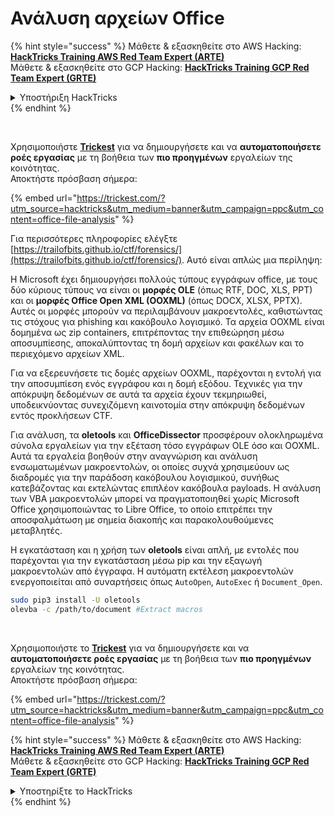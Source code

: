 # Ανάλυση αρχείων Office

{% hint style="success" %}
Μάθετε & εξασκηθείτε στο AWS Hacking:<img src="/.gitbook/assets/arte.png" alt="" data-size="line">[**HackTricks Training AWS Red Team Expert (ARTE)**](https://training.hacktricks.xyz/courses/arte)<img src="/.gitbook/assets/arte.png" alt="" data-size="line">\
Μάθετε & εξασκηθείτε στο GCP Hacking: <img src="/.gitbook/assets/grte.png" alt="" data-size="line">[**HackTricks Training GCP Red Team Expert (GRTE)**<img src="/.gitbook/assets/grte.png" alt="" data-size="line">](https://training.hacktricks.xyz/courses/grte)

<details>

<summary>Υποστήριξη HackTricks</summary>

* Ελέγξτε τα [**σχέδια συνδρομής**](https://github.com/sponsors/carlospolop)!
* **Εγγραφείτε στην** 💬 [**ομάδα Discord**](https://discord.gg/hRep4RUj7f) ή στην [**ομάδα telegram**](https://t.me/peass) ή **ακολουθήστε** μας στο **Twitter** 🐦 [**@hacktricks\_live**](https://twitter.com/hacktricks\_live)**.**
* **Μοιραστείτε κόλπα hacking υποβάλλοντας PRs στα** [**HackTricks**](https://github.com/carlospolop/hacktricks) και [**HackTricks Cloud**](https://github.com/carlospolop/hacktricks-cloud) github repos.

</details>
{% endhint %}

<figure><img src="../../../.gitbook/assets/image (48).png" alt=""><figcaption></figcaption></figure>

\
Χρησιμοποιήστε [**Trickest**](https://trickest.com/?utm_source=hacktricks&utm_medium=text&utm_campaign=ppc&utm_content=office-file-analysis) για να δημιουργήσετε και να **αυτοματοποιήσετε ροές εργασίας** με τη βοήθεια των **πιο προηγμένων** εργαλείων της κοινότητας.\
Αποκτήστε πρόσβαση σήμερα:

{% embed url="https://trickest.com/?utm_source=hacktricks&utm_medium=banner&utm_campaign=ppc&utm_content=office-file-analysis" %}

Για περισσότερες πληροφορίες ελέγξτε [https://trailofbits.github.io/ctf/forensics/](https://trailofbits.github.io/ctf/forensics/). Αυτό είναι απλώς μια περίληψη:

Η Microsoft έχει δημιουργήσει πολλούς τύπους εγγράφων office, με τους δύο κύριους τύπους να είναι οι **μορφές OLE** (όπως RTF, DOC, XLS, PPT) και οι **μορφές Office Open XML (OOXML)** (όπως DOCX, XLSX, PPTX). Αυτές οι μορφές μπορούν να περιλαμβάνουν μακροεντολές, καθιστώντας τις στόχους για phishing και κακόβουλο λογισμικό. Τα αρχεία OOXML είναι δομημένα ως zip containers, επιτρέποντας την επιθεώρηση μέσω αποσυμπίεσης, αποκαλύπτοντας τη δομή αρχείων και φακέλων και το περιεχόμενο αρχείων XML.

Για να εξερευνήσετε τις δομές αρχείων OOXML, παρέχονται η εντολή για την αποσυμπίεση ενός εγγράφου και η δομή εξόδου. Τεχνικές για την απόκρυψη δεδομένων σε αυτά τα αρχεία έχουν τεκμηριωθεί, υποδεικνύοντας συνεχιζόμενη καινοτομία στην απόκρυψη δεδομένων εντός προκλήσεων CTF.

Για ανάλυση, τα **oletools** και **OfficeDissector** προσφέρουν ολοκληρωμένα σύνολα εργαλείων για την εξέταση τόσο εγγράφων OLE όσο και OOXML. Αυτά τα εργαλεία βοηθούν στην αναγνώριση και ανάλυση ενσωματωμένων μακροεντολών, οι οποίες συχνά χρησιμεύουν ως διαδρομές για την παράδοση κακόβουλου λογισμικού, συνήθως κατεβάζοντας και εκτελώντας επιπλέον κακόβουλα payloads. Η ανάλυση των VBA μακροεντολών μπορεί να πραγματοποιηθεί χωρίς Microsoft Office χρησιμοποιώντας το Libre Office, το οποίο επιτρέπει την αποσφαλμάτωση με σημεία διακοπής και παρακολουθούμενες μεταβλητές.

Η εγκατάσταση και η χρήση των **oletools** είναι απλή, με εντολές που παρέχονται για την εγκατάσταση μέσω pip και την εξαγωγή μακροεντολών από έγγραφα. Η αυτόματη εκτέλεση μακροεντολών ενεργοποιείται από συναρτήσεις όπως `AutoOpen`, `AutoExec` ή `Document_Open`.
```bash
sudo pip3 install -U oletools
olevba -c /path/to/document #Extract macros
```
<figure><img src="../../../.gitbook/assets/image (48).png" alt=""><figcaption></figcaption></figure>

\
Χρησιμοποιήστε το [**Trickest**](https://trickest.com/?utm_source=hacktricks&utm_medium=text&utm_campaign=ppc&utm_content=office-file-analysis) για να δημιουργήσετε και να **αυτοματοποιήσετε ροές εργασίας** με τη βοήθεια των **πιο προηγμένων** εργαλείων της κοινότητας.\
Αποκτήστε πρόσβαση σήμερα:

{% embed url="https://trickest.com/?utm_source=hacktricks&utm_medium=banner&utm_campaign=ppc&utm_content=office-file-analysis" %}

{% hint style="success" %}
Μάθετε & εξασκηθείτε στο AWS Hacking:<img src="/.gitbook/assets/arte.png" alt="" data-size="line">[**HackTricks Training AWS Red Team Expert (ARTE)**](https://training.hacktricks.xyz/courses/arte)<img src="/.gitbook/assets/arte.png" alt="" data-size="line">\
Μάθετε & εξασκηθείτε στο GCP Hacking: <img src="/.gitbook/assets/grte.png" alt="" data-size="line">[**HackTricks Training GCP Red Team Expert (GRTE)**<img src="/.gitbook/assets/grte.png" alt="" data-size="line">](https://training.hacktricks.xyz/courses/grte)

<details>

<summary>Υποστηρίξτε το HackTricks</summary>

* Ελέγξτε τα [**σχέδια συνδρομής**](https://github.com/sponsors/carlospolop)!
* **Εγγραφείτε στην** 💬 [**ομάδα Discord**](https://discord.gg/hRep4RUj7f) ή στην [**ομάδα telegram**](https://t.me/peass) ή **ακολουθήστε** μας στο **Twitter** 🐦 [**@hacktricks\_live**](https://twitter.com/hacktricks\_live)**.**
* **Μοιραστείτε κόλπα hacking υποβάλλοντας PRs στα** [**HackTricks**](https://github.com/carlospolop/hacktricks) και [**HackTricks Cloud**](https://github.com/carlospolop/hacktricks-cloud) github repos.

</details>
{% endhint %}
